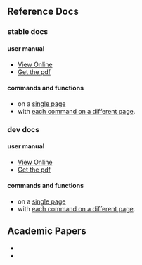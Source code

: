 
## Reference Docs

### stable docs
#### user manual
- [View Online](http://sollya.gforge.inria.fr/sollya-7.0/sollya.php)
- [Get the pdf](https://gforge.inria.fr/frs/download.php/file/37750/sollya.pdf)
#### commands and functions
- on a [single page](http://sollya.gforge.inria.fr/sollya-7.0/help.php)
- with [each command on a different page](http://sollya.gforge.inria.fr/sollya-7.0/help.php?name=listOfCommands).

### dev docs
#### user manual
- [View Online](http://sollya.gforge.inria.fr/sollya-weekly/sollya.php)
- [Get the pdf](http://sollya.gforge.inria.fr/sollya-weekly/sollya.pdf)
#### commands and functions
- on a [single page](http://sollya.gforge.inria.fr/sollya-weekly/help.php)
- with [each command on a different page](http://sollya.gforge.inria.fr/sollya-weekly/help.php?name=listOfCommands).

## Academic Papers
-
-

